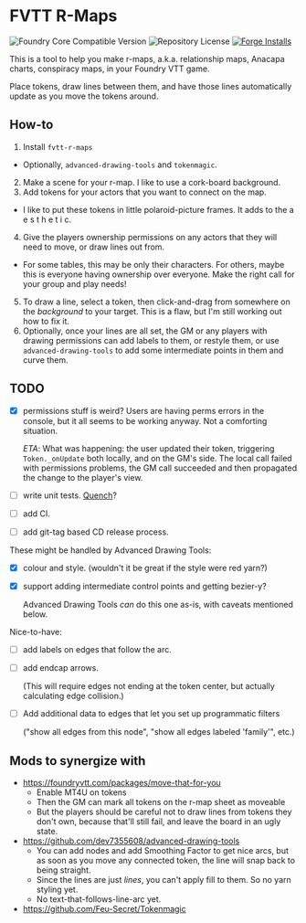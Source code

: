 # FVTT R-Maps

![Foundry Core Compatible Version](https://img.shields.io/badge/dynamic/json.svg?url=https%3A%2F%2Fraw.githubusercontent.com%2Fwlonk%2Ffvtt-r-maps%2Fmain%2Fsrc%2Fmodule.json&label=Foundry%20Version&query=$.compatibleCoreVersion&colorB=orange)
![Repository License](https://img.shields.io/github/license/wlonk/fvtt-r-maps)
[![Forge Installs](https://img.shields.io/badge/dynamic/json?label=Forge%20Installs&query=package.installs&suffix=%25&url=https%3A%2F%2Fforge-vtt.com%2Fapi%2Fbazaar%2Fpackage%2Ffvtt-r-maps&colorB=4aa94a)](https://forge-vtt.com/bazaar#package=fvtt-r-maps)

This is a tool to help you make r-maps, a.k.a. relationship maps, Anacapa
charts, conspiracy maps, in your Foundry VTT game.

Place tokens, draw lines between them, and have those lines automatically
update as you move the tokens around.

## How-to

 1. Install `fvtt-r-maps`
   - Optionally, `advanced-drawing-tools` and `tokenmagic`.
 2. Make a scene for your r-map. I like to use a cork-board background.
 3. Add tokens for your actors that you want to connect on the map.
   - I like to put these tokens in little polaroid-picture frames. It adds to
     the a e s t h e t i c.
 4. Give the players ownership permissions on any actors that they will need to
    move, or draw lines out from.
   - For some tables, this may be only their characters. For others, maybe this
     is everyone having ownership over everyone. Make the right call for your
     group and play needs!
 5. To draw a line, select a token, then click-and-drag from somewhere on the
    *background* to your target. This is a flaw, but I'm still working out how
    to fix it.
 6. Optionally, once your lines are all set, the GM or any players with drawing
    permissions can add labels to them, or restyle them, or use
    `advanced-drawing-tools` to add some intermediate points in them and curve
    them.

## TODO

 - [X] permissions stuff is weird? Users are having perms errors in the
   console, but it all seems to be working anyway. Not a comforting situation.

   _ETA_: What was happening: the user updated their token, triggering
   `Token._onUpdate` both locally, and on the GM's side. The local call failed
   with permissions problems, the GM call succeeded and then propagated the
   change to the player's view.
 - [ ] write unit tests. [Quench](https://github.com/Ethaks/FVTT-Quench)?
 - [ ] add CI.
 - [ ] add git-tag based CD release process.

These might be handled by Advanced Drawing Tools:

 - [X] colour and style. (wouldn't it be great if the style were red yarn?)
 - [X] support adding intermediate control points and getting bezier-y?

   Advanced Drawing Tools _can_ do this one as-is, with caveats mentioned
   below.

Nice-to-have:

 - [ ] add labels on edges that follow the arc.
 - [ ] add endcap arrows.

   (This will require edges not ending at the token center, but actually
   calculating edge collision.)
 - [ ] Add additional data to edges that let you set up programmatic filters

   ("show all edges from this node", "show all edges labeled 'family'", etc.)

## Mods to synergize with

 - https://foundryvtt.com/packages/move-that-for-you
    - Enable MT4U on tokens
    - Then the GM can mark all tokens on the r-map sheet as moveable
    - But the players should be careful not to draw lines from tokens they
      don't own, because that'll still fail, and leave the board in an ugly
      state.
 - https://github.com/dev7355608/advanced-drawing-tools
    - You can add nodes and add Smoothing Factor to get nice arcs, but as soon
      as you move any connected token, the line will snap back to being
      straight.
    - Since the lines are just _lines_, you can't apply fill to them. So no
      yarn styling yet.
    - No text-that-follows-line-arc yet.
 - https://github.com/Feu-Secret/Tokenmagic
